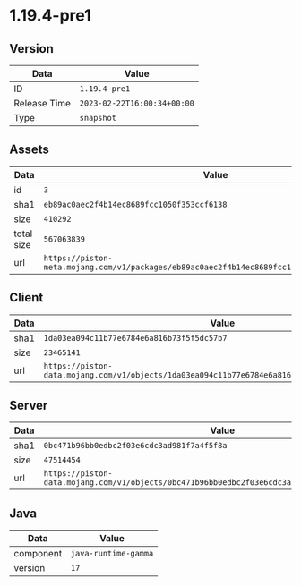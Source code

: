 # 1.19.4-pre1

## Version

|**Data**        | **Value**                 |
|----------------|-------------------------|
| ID   | ```1.19.4-pre1```   |
| Release Time   | ```2023-02-22T16:00:34+00:00```   |
| Type   | ```snapshot```   |

## Assets

|**Data**        | **Value**                 |
|----------------|-------------------------|
| id   | ```3```   |
| sha1   | ```eb89ac0aec2f4b14ec8689fcc1050f353ccf6138```   |
| size   | ```410292```   |
| total size  | ```567063839```  |
| url       | ```https://piston-meta.mojang.com/v1/packages/eb89ac0aec2f4b14ec8689fcc1050f353ccf6138/3.json``` |

## Client

|**Data**        | **Value**                 |
|----------------|-------------------------|
| sha1   | ```1da03ea094c11b77e6784e6a816b73f5f5dc57b7```   |
| size   | ```23465141```   |
| url       | ```https://piston-data.mojang.com/v1/objects/1da03ea094c11b77e6784e6a816b73f5f5dc57b7/client.jar``` |

## Server

|**Data**        | **Value**                 |
|----------------|-------------------------|
| sha1   | ```0bc471b96bb0edbc2f03e6cdc3ad981f7a4f5f8a```   |
| size   | ```47514454```   |
| url       | ```https://piston-data.mojang.com/v1/objects/0bc471b96bb0edbc2f03e6cdc3ad981f7a4f5f8a/server.jar``` |

## Java

|**Data**        | **Value**                 |
|----------------|-------------------------|
| component   | ```java-runtime-gamma```   |
| version   | ```17```   |